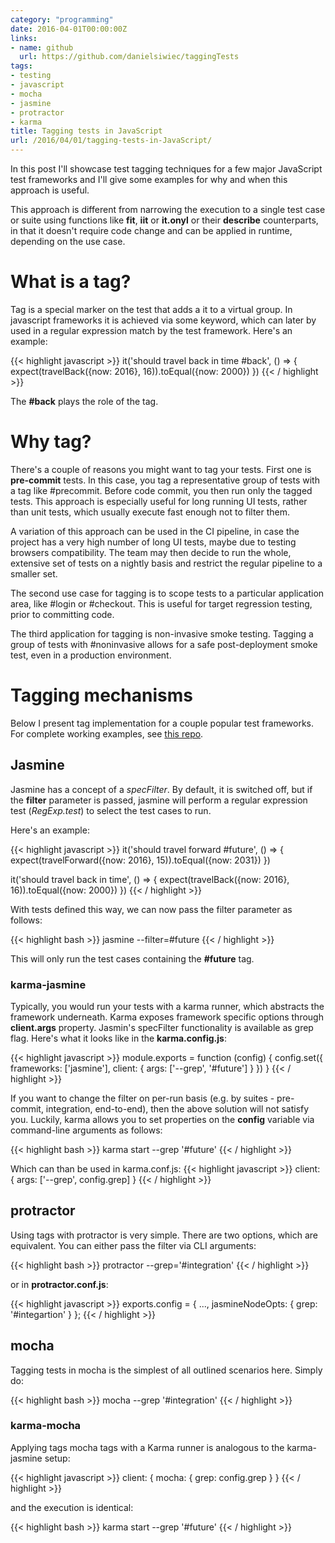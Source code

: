 ```yaml
---
category: "programming"
date: 2016-04-01T00:00:00Z
links:
- name: github
  url: https://github.com/danielsiwiec/taggingTests
tags:
- testing
- javascript
- mocha
- jasmine
- protractor
- karma
title: Tagging tests in JavaScript
url: /2016/04/01/tagging-tests-in-JavaScript/
---
```


In this post I'll showcase test tagging techniques for a few major JavaScript test frameworks and I'll give some examples for why and when this approach is useful.

This approach is different from narrowing the execution to a single test case or suite using functions like **fit**, **iit** or **it.onyl** or their **describe** counterparts, in that it doesn't require code change and can be applied in runtime, depending on the use case.

# What is a tag?

Tag is a special marker on the test that adds a it to a virtual group. In javascript frameworks it is achieved via some keyword, which can later by used in a regular expression match by the test framework. Here's an example:

{{< highlight javascript >}}
it('should travel back in time #back', () => {
  expect(travelBack({now: 2016}, 16)).toEqual({now: 2000})
})
{{< / highlight >}}

The **#back** plays the role of the tag.

# Why tag?

There's a couple of reasons you might want to tag your tests. First one is **pre-commit** tests. In this case, you tag a representative group of tests with a tag like #precommit. Before code commit, you then run only the tagged tests. This approach is especially useful for long running UI tests, rather than unit tests, which usually execute fast enough not to filter them.

A variation of this approach can be used in the CI pipeline, in case the project has a very high number of long UI tests, maybe due to testing browsers compatibility. The team may then decide to run the whole, extensive set of tests on a nightly basis and restrict the regular pipeline to a smaller set.

The second use case for tagging is to scope tests to a particular application area, like #login or #checkout. This is useful for target regression testing, prior to committing code.

The third application for tagging is non-invasive smoke testing. Tagging a group of tests with #noninvasive allows for a safe post-deployment smoke test, even in a production environment.

# Tagging mechanisms

Below I present tag implementation for a couple popular test frameworks. For complete working examples, see [this repo](https://github.com/danielsiwiec/taggingTests).

## Jasmine
Jasmine has a concept of a *specFilter*. By default, it is switched off, but if the **filter** parameter is passed, jasmine will perform a regular expression test (*RegExp.test*) to select the test cases to run.

Here's an example:

{{< highlight javascript >}}
it('should travel forward #future', () => {
  expect(travelForward({now: 2016}, 15)).toEqual({now: 2031})
})

it('should travel back in time', () => {
  expect(travelBack({now: 2016}, 16)).toEqual({now: 2000})
})
{{< / highlight >}}

With tests defined this way, we can now pass the filter parameter as follows:

{{< highlight bash >}}
jasmine --filter=#future
{{< / highlight >}}

This will only run the test cases containing the **#future** tag.

### karma-jasmine

Typically, you would run your tests with a karma runner, which abstracts the framework underneath. Karma exposes framework specific options through **client.args** property. Jasmin's specFilter functionality is available as grep flag. Here's what it looks like in the **karma.config.js**:

{{< highlight javascript >}}
module.exports = function (config) {
  config.set({
    frameworks: ['jasmine'],
    client: {
      args: ['--grep', '#future']
    }
  })
}
{{< / highlight >}}

If you want to change the filter on per-run basis (e.g. by suites - pre-commit, integration, end-to-end), then the above solution will not satisfy you. Luckily, karma allows you to set properties on the **config** variable via command-line arguments as follows:

{{< highlight bash >}}
karma start --grep '#future'
{{< / highlight >}}

Which can than be used in karma.conf.js:
{{< highlight javascript >}}
client: {
  args: ['--grep', config.grep]
}
{{< / highlight >}}

## protractor

Using tags with protractor is very simple. There are two options, which are equivalent. You can either pass the filter via CLI arguments:

{{< highlight bash >}}
protractor --grep='#integration'
{{< / highlight >}}

or in **protractor.conf.js**:

{{< highlight javascript >}}
exports.config = {
  ...,
  jasmineNodeOpts: {
    grep: '#integartion'
  }
};
{{< / highlight >}}

## mocha

Tagging tests in mocha is the simplest of all outlined scenarios here. Simply do:

{{< highlight bash >}}
mocha --grep '#integration'
{{< / highlight >}}

### karma-mocha

Applying tags mocha tags with a Karma runner is analogous to the karma-jasmine setup:

{{< highlight javascript >}}
client: {
  mocha: {
    grep: config.grep
  }
}
{{< / highlight >}}

and the execution is identical:

{{< highlight bash >}}
karma start --grep '#future'
{{< / highlight >}}
